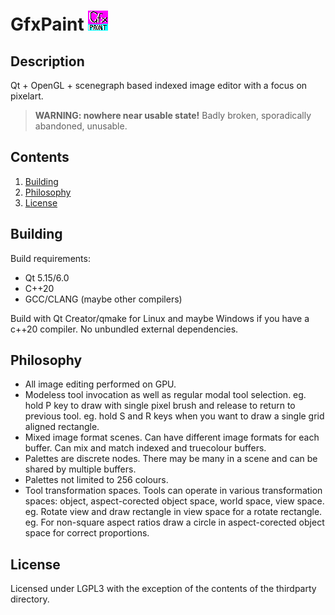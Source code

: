 GfxPaint ![Icon](./GfxPaint.png "GfxPaint's icon")
========

Description
-----------
Qt + OpenGL + scenegraph based indexed image editor with a focus on pixelart.

>   **WARNING: nowhere near usable state!**
>   Badly broken, sporadically abandoned, unusable.

Contents
--------
1.  [Building](#building)
2.  [Philosophy](#philosophy)
3.  [License](#license)

Building
--------
Build requirements:
-   Qt 5.15/6.0
-   C++20
-   GCC/CLANG (maybe other compilers)

Build with Qt Creator/qmake for Linux and maybe Windows if you have a c++20 compiler.
No unbundled external dependencies.

Philosophy
----------
-   All image editing performed on GPU.
-   Modeless tool invocation as well as regular modal tool selection.
    eg. hold P key to draw with single pixel brush and release to return to previous tool.
    eg. hold S and R keys when you want to draw a single grid aligned rectangle.
-   Mixed image format scenes. Can have different image formats for each buffer. Can mix and match indexed and truecolour buffers.
-   Palettes are discrete nodes. There may be many in a scene and can be shared by multiple buffers.
-   Palettes not limited to 256 colours.
-   Tool transformation spaces. Tools can operate in various transformation spaces: object, aspect-corected object space, world space, view space.
    eg. Rotate view and draw rectangle in view space for a rotate rectangle.
    eg. For non-square aspect ratios draw a circle in aspect-corected object space for correct proportions.

License
-------
Licensed under LGPL3 with the exception of the contents of the thirdparty directory.
